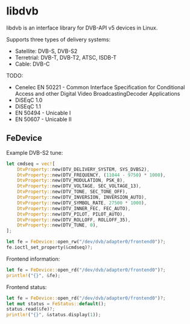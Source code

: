 # libdvb

libdvb is an interface library for DVB-API v5 devices in Linux.

Supports three types of delivery systems:

- Satellite: DVB-S, DVB-S2
- Terretrial: DVB-T, DVB-T2, ATSC, ISDB-T
- Cable: DVB-C

TODO:

- Cenelec EN 50221 - Common Interface Specification for Conditional Access and
  other Digital Video BroadcastingDecoder Applications
- DiSEqC 1.0
- DiSEqC 1.1
- EN 50494 - Unicable I
- EN 50607 - Unicable II

## FeDevice

Example DVB-S2 tune:

```rust
let cmdseq = vec![
    DtvProperty::new(DTV_DELIVERY_SYSTEM, SYS_DVBS2),
    DtvProperty::new(DTV_FREQUENCY, (11044 - 9750) * 1000),
    DtvProperty::new(DTV_MODULATION, PSK_8),
    DtvProperty::new(DTV_VOLTAGE, SEC_VOLTAGE_13),
    DtvProperty::new(DTV_TONE, SEC_TONE_OFF),
    DtvProperty::new(DTV_INVERSION, INVERSION_AUTO),
    DtvProperty::new(DTV_SYMBOL_RATE, 27500 * 1000),
    DtvProperty::new(DTV_INNER_FEC, FEC_AUTO),
    DtvProperty::new(DTV_PILOT, PILOT_AUTO),
    DtvProperty::new(DTV_ROLLOFF, ROLLOFF_35),
    DtvProperty::new(DTV_TUNE, 0),
];

let fe = FeDevice::open_rw("/dev/dvb/adapter0/frontend0")?;
fe.ioctl_set_property(&cmdseq)?;
```

Frontend information:

```rust
let fe = FeDevice::open_rd("/dev/dvb/adapter0/frontend0")?;
println!("{}", &fe);
```

Frontend status:

```rust
let fe = FeDevice::open_rd("/dev/dvb/adapter0/frontend0")?;
let mut status = FeStatus::default();
status.read(&fe)?;
println!("{}", &status.display(1));
```
